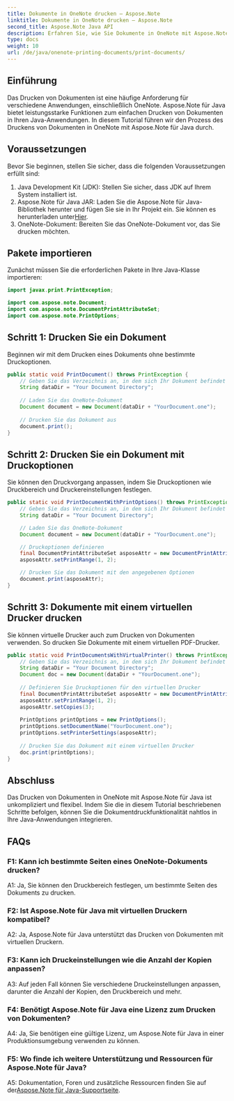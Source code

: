 ```yaml
---
title: Dokumente in OneNote drucken – Aspose.Note
linktitle: Dokumente in OneNote drucken – Aspose.Note
second_title: Aspose.Note Java API
description: Erfahren Sie, wie Sie Dokumente in OneNote mit Aspose.Note für Java drucken. Schritt-für-Schritt-Anleitung mit Codebeispielen und anpassbaren Optionen.
type: docs
weight: 10
url: /de/java/onenote-printing-documents/print-documents/
---
```

## Einführung

Das Drucken von Dokumenten ist eine häufige Anforderung für verschiedene Anwendungen, einschließlich OneNote. Aspose.Note für Java bietet leistungsstarke Funktionen zum einfachen Drucken von Dokumenten in Ihren Java-Anwendungen. In diesem Tutorial führen wir den Prozess des Druckens von Dokumenten in OneNote mit Aspose.Note für Java durch.

## Voraussetzungen

Bevor Sie beginnen, stellen Sie sicher, dass die folgenden Voraussetzungen erfüllt sind:

1. Java Development Kit (JDK): Stellen Sie sicher, dass JDK auf Ihrem System installiert ist.
2.  Aspose.Note für Java JAR: Laden Sie die Aspose.Note für Java-Bibliothek herunter und fügen Sie sie in Ihr Projekt ein. Sie können es herunterladen unter[Hier](https://releases.aspose.com/note/java/).
3. OneNote-Dokument: Bereiten Sie das OneNote-Dokument vor, das Sie drucken möchten.

## Pakete importieren

Zunächst müssen Sie die erforderlichen Pakete in Ihre Java-Klasse importieren:

```java
import javax.print.PrintException;

import com.aspose.note.Document;
import com.aspose.note.DocumentPrintAttributeSet;
import com.aspose.note.PrintOptions;
```

## Schritt 1: Drucken Sie ein Dokument

Beginnen wir mit dem Drucken eines Dokuments ohne bestimmte Druckoptionen.

```java
public static void PrintDocument() throws PrintException {
    // Geben Sie das Verzeichnis an, in dem sich Ihr Dokument befindet
    String dataDir = "Your Document Directory";
    
    // Laden Sie das OneNote-Dokument
    Document document = new Document(dataDir + "YourDocument.one");
    
    // Drucken Sie das Dokument aus
    document.print();
}
```

## Schritt 2: Drucken Sie ein Dokument mit Druckoptionen

Sie können den Druckvorgang anpassen, indem Sie Druckoptionen wie Druckbereich und Druckereinstellungen festlegen.

```java
public static void PrintDocumentWithPrintOptions() throws PrintException {
    // Geben Sie das Verzeichnis an, in dem sich Ihr Dokument befindet
    String dataDir = "Your Document Directory";

    // Laden Sie das OneNote-Dokument
    Document document = new Document(dataDir + "YourDocument.one");

    // Druckoptionen definieren
    final DocumentPrintAttributeSet asposeAttr = new DocumentPrintAttributeSet("Microsoft XPS Document Writer");
    asposeAttr.setPrintRange(1, 2);

    // Drucken Sie das Dokument mit den angegebenen Optionen
    document.print(asposeAttr);
}
```

## Schritt 3: Dokumente mit einem virtuellen Drucker drucken

Sie können virtuelle Drucker auch zum Drucken von Dokumenten verwenden. So drucken Sie Dokumente mit einem virtuellen PDF-Drucker.

```java
public static void PrintDocumentsWithVirtualPrinter() throws PrintException {
    // Geben Sie das Verzeichnis an, in dem sich Ihr Dokument befindet
    String dataDir = "Your Document Directory";
    Document doc = new Document(dataDir + "YourDocument.one");
     
    // Definieren Sie Druckoptionen für den virtuellen Drucker
    final DocumentPrintAttributeSet asposeAttr = new DocumentPrintAttributeSet("doPDF 8");
    asposeAttr.setPrintRange(1, 2);
    asposeAttr.setCopies(3);
     
    PrintOptions printOptions = new PrintOptions();
    printOptions.setDocumentName("YourDocument.one");
    printOptions.setPrinterSettings(asposeAttr);
      
    // Drucken Sie das Dokument mit einem virtuellen Drucker
    doc.print(printOptions);
}
```

## Abschluss

Das Drucken von Dokumenten in OneNote mit Aspose.Note für Java ist unkompliziert und flexibel. Indem Sie die in diesem Tutorial beschriebenen Schritte befolgen, können Sie die Dokumentdruckfunktionalität nahtlos in Ihre Java-Anwendungen integrieren.

## FAQs

### F1: Kann ich bestimmte Seiten eines OneNote-Dokuments drucken?

A1: Ja, Sie können den Druckbereich festlegen, um bestimmte Seiten des Dokuments zu drucken.

### F2: Ist Aspose.Note für Java mit virtuellen Druckern kompatibel?

A2: Ja, Aspose.Note für Java unterstützt das Drucken von Dokumenten mit virtuellen Druckern.

### F3: Kann ich Druckeinstellungen wie die Anzahl der Kopien anpassen?

A3: Auf jeden Fall können Sie verschiedene Druckeinstellungen anpassen, darunter die Anzahl der Kopien, den Druckbereich und mehr.

### F4: Benötigt Aspose.Note für Java eine Lizenz zum Drucken von Dokumenten?

A4: Ja, Sie benötigen eine gültige Lizenz, um Aspose.Note für Java in einer Produktionsumgebung verwenden zu können.

### F5: Wo finde ich weitere Unterstützung und Ressourcen für Aspose.Note für Java?

 A5: Dokumentation, Foren und zusätzliche Ressourcen finden Sie auf der[Aspose.Note für Java-Supportseite](https://forum.aspose.com/c/note/28).